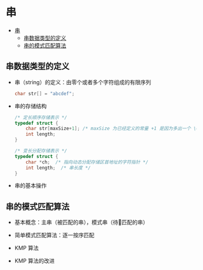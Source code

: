 # 串

- [串](#%E4%B8%B2)
  - [串数据类型的定义](#%E4%B8%B2%E6%95%B0%E6%8D%AE%E7%B1%BB%E5%9E%8B%E7%9A%84%E5%AE%9A%E4%B9%89)
  - [串的模式匹配算法](#%E4%B8%B2%E7%9A%84%E6%A8%A1%E5%BC%8F%E5%8C%B9%E9%85%8D%E7%AE%97%E6%B3%95)

## 串数据类型的定义

- 串（string）的定义：由零个或者多个字符组成的有限序列

  ```c
  char str[] = "abcdef";
  ```

- 串的存储结构

  ```c
  /* 定长顺序存储表示 */
  typedef struct {
      char str[maxSize+1]; /* maxSize 为已经定义的常量 +1 是因为多出一个 \0 作为结束标记 */
      int length;
  }

  /* 变长分配存储表示 */
  typedef struct {
      char *ch;  /* 指向动态分配存储区首地址的字符指针 */
      int length;  /* 串长度 */
  }
  ```

- 串的基本操作

## 串的模式匹配算法

- 基本概念：主串（被匹配的串），模式串（待匹配的串）

- 简单模式匹配算法：逐一按序匹配

- KMP 算法

- KMP 算法的改进